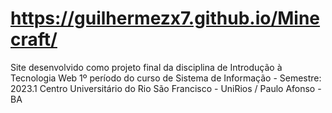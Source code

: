 # https://guilhermezx7.github.io/Minecraft/
Site desenvolvido como projeto final da disciplina de Introdução à Tecnologia Web 1º período do curso de Sistema de Informação - Semestre: 2023.1 Centro Universitário do Rio São Francisco - UniRios / Paulo Afonso - BA
